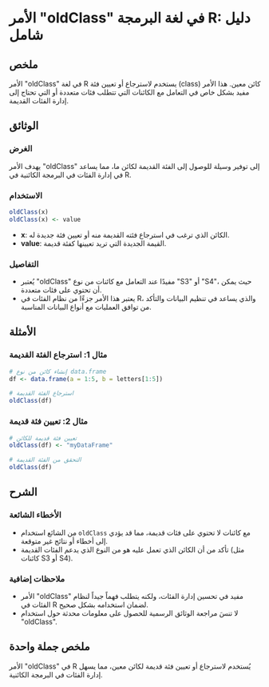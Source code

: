 <!--
Meta Description: # الأمر "oldClass" في لغة البرمجة R: دليل شامل ## ملخص الأمر "oldClass" في لغة R يستخدم لاسترجاع أو تعيين فئة (class) كائن معين. هذا الأمر مفيد بشكل خ...
Meta Keywords: oldclass, الأمر, الفئات, القديمة, تعيين
-->

# الأمر "oldClass" في لغة البرمجة R: دليل شامل

## ملخص
الأمر "oldClass" في لغة R يستخدم لاسترجاع أو تعيين فئة (class) كائن معين. هذا الأمر مفيد بشكل خاص في التعامل مع الكائنات التي تتطلب فئات متعددة أو التي تحتاج إلى إدارة الفئات القديمة.

## الوثائق
### الغرض
يهدف الأمر "oldClass" إلى توفير وسيلة للوصول إلى الفئة القديمة لكائن ما، مما يساعد في إدارة الفئات في البرمجة الكائنية في R.

### الاستخدام
```R
oldClass(x)
oldClass(x) <- value
```
- **x**: الكائن الذي ترغب في استرجاع فئته القديمة منه أو تعيين فئة جديدة له.
- **value**: القيمة الجديدة التي تريد تعيينها كفئة قديمة.

### التفاصيل
- يُعتبر "oldClass" مفيدًا عند التعامل مع كائنات من نوع "S3" أو "S4"، حيث يمكن أن تحتوي على فئات متعددة.
- يعتبر هذا الأمر جزءًا من نظام الفئات في R، والذي يساعد في تنظيم البيانات والتأكد من توافق العمليات مع أنواع البيانات المناسبة.

## الأمثلة
### مثال 1: استرجاع الفئة القديمة
```R
# إنشاء كائن من نوع data.frame
df <- data.frame(a = 1:5, b = letters[1:5])

# استرجاع الفئة القديمة
oldClass(df)
```

### مثال 2: تعيين فئة قديمة
```R
# تعيين فئة قديمة للكائن
oldClass(df) <- "myDataFrame"

# التحقق من الفئة القديمة
oldClass(df)
```

## الشرح
### الأخطاء الشائعة
- من الشائع استخدام `oldClass` مع كائنات لا تحتوي على فئات قديمة، مما قد يؤدي إلى أخطاء أو نتائج غير متوقعة.
- تأكد من أن الكائن الذي تعمل عليه هو من النوع الذي يدعم الفئات القديمة (مثل كائنات S3 أو S4).

### ملاحظات إضافية
- الأمر "oldClass" مفيد في تحسين إدارة الفئات، ولكنه يتطلب فهماً جيداً لنظام الفئات في R لضمان استخدامه بشكل صحيح.
- لا تنسَ مراجعة الوثائق الرسمية للحصول على معلومات محدثة حول استخدام "oldClass".

## ملخص جملة واحدة
الأمر "oldClass" في R يُستخدم لاسترجاع أو تعيين فئة قديمة لكائن معين، مما يسهل إدارة الفئات في البرمجة الكائنية.